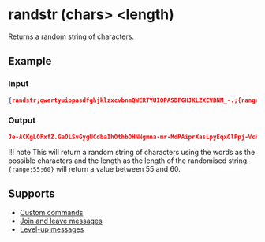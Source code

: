 # randstr (chars\> <length\)

Returns a random string of characters.

## Example

### Input

```json
{randstr;qwertyuiopasdfghjklzxcvbnmQWERTYUIOPASDFGHJKLZXCVBNM_-.;{range;55;60}}
```

### Output

```json
Je-ACKgLOFxfZ.GaOLSvGygUCdbaIhOthbOHNNgmna-mr-MdPAiprXasLpyEqxGlPpj-VcKYHyeDFeVltVLz
```

!!! note
    This will return a random string of characters using the words as the possible characters and the length as the length of the randomised string. `{range;55;60}` will return a value between 55 and 60.

## Supports

* [Custom commands](/Modules/custom_commands/)
* [Join and leave messages](/Modules/join_leave_messages/)
* [Level-up messages](/Modules/levels/)
